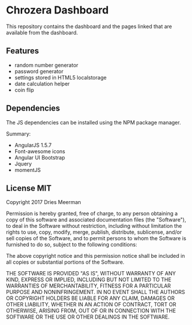 # Chrozera Dashboard
This repository contains the dashboard and the pages linked that are available from the dashboard. 

## Features
* random number generator
* password generator
* settings stored in HTML5 localstorage
* date calculation helper
* coin flip

## Dependencies

The JS dependencies can be installed using the NPM package manager.  

Summary:
* AngularJS 1.5.7
* Font-awesome icons
* Angular UI Bootstrap
* Jquery
* momentJS

## License MIT
Copyright 2017 Dries Meerman

Permission is hereby granted, free of charge, to any person obtaining a copy of this software and associated documentation files (the "Software"), to deal in the Software without restriction, including without limitation the rights to use, copy, modify, merge, publish, distribute, sublicense, and/or sell copies of the Software, and to permit persons to whom the Software is furnished to do so, subject to the following conditions:

The above copyright notice and this permission notice shall be included in all copies or substantial portions of the Software.

THE SOFTWARE IS PROVIDED "AS IS", WITHOUT WARRANTY OF ANY KIND, EXPRESS OR IMPLIED, INCLUDING BUT NOT LIMITED TO THE WARRANTIES OF MERCHANTABILITY, FITNESS FOR A PARTICULAR PURPOSE AND NONINFRINGEMENT. IN NO EVENT SHALL THE AUTHORS OR COPYRIGHT HOLDERS BE LIABLE FOR ANY CLAIM, DAMAGES OR OTHER LIABILITY, WHETHER IN AN ACTION OF CONTRACT, TORT OR OTHERWISE, ARISING FROM, OUT OF OR IN CONNECTION WITH THE SOFTWARE OR THE USE OR OTHER DEALINGS IN THE SOFTWARE.